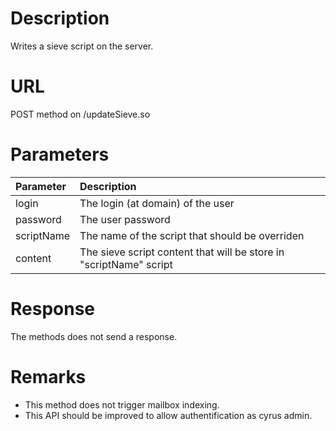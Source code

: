 # Description #

Writes a sieve script on the server.

# URL #

POST method on /updateSieve.so

# Parameters #

| Parameter | Description |
|:----------|:------------|
| login     | The login (at domain) of the user |
| password  | The user password |
| scriptName  | The name of the script that should be overriden |
| content   | The sieve script content that will be store in "scriptName" script |

# Response #

The methods does not send a response.

# Remarks #

  * This method does not trigger mailbox indexing.
  * This API should be improved to allow authentification as cyrus admin.